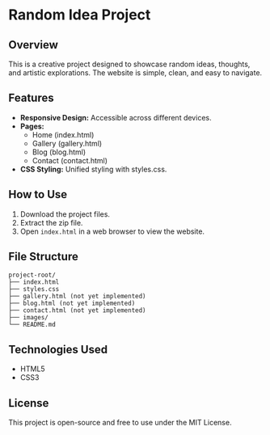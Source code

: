 # Random Idea Project

## Overview
This is a creative project designed to showcase random ideas, thoughts, and artistic explorations. The website is simple, clean, and easy to navigate.

## Features
- **Responsive Design:** Accessible across different devices.
- **Pages:**
  - Home (index.html)
  - Gallery (gallery.html)
  - Blog (blog.html)
  - Contact (contact.html)
- **CSS Styling:** Unified styling with styles.css.

## How to Use
1. Download the project files.
2. Extract the zip file.
3. Open `index.html` in a web browser to view the website.

## File Structure
```
project-root/
├── index.html
├── styles.css
├── gallery.html (not yet implemented)
├── blog.html (not yet implemented)
├── contact.html (not yet implemented)
├── images/
└── README.md
```

## Technologies Used
- HTML5
- CSS3

## License
This project is open-source and free to use under the MIT License.
